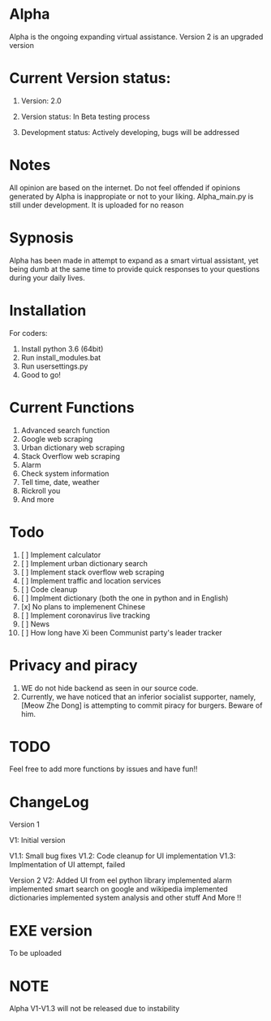 # Alpha
Alpha is the ongoing expanding virtual assistance. Version 2 is an upgraded version

# Current Version status:
1. Version: 2.0 

2. Version status: In Beta testing process

3. Development status: Actively developing, bugs will be addressed

# Notes
All opinion are based on the internet. Do not feel offended if opinions generated by Alpha is inappropiate or not to your liking.
Alpha_main.py is still under development. It is uploaded for no reason

# Sypnosis 

Alpha has been made in attempt to expand as a smart virtual assistant, yet being dumb at the same time to provide quick responses to your questions during your daily lives.

# Installation
For coders:
1. Install python 3.6 (64bit)
2. Run install_modules.bat
3. Run usersettings.py
4. Good to go!

# Current Functions
1. Advanced search function
2. Google web scraping
3. Urban dictionary web scraping
4. Stack Overflow web scraping
5. Alarm
6. Check system information
7. Tell time, date, weather
8. Rickroll you
9. And more

# Todo

1. [ ] Implement calculator
2. [ ] Implement urban dictionary search
3. [ ] Implement stack overflow web scraping
4. [ ] Implement traffic and location services
5. [ ] Code cleanup
6. [ ] Implment dictionary (both the one in python and in English)
7. [x] No plans to implemenent Chinese
8. [ ] Implement coronavirus live tracking
9. [ ] News
10. [ ] How long have Xi been Communist party's leader tracker

# Privacy and piracy
1. WE do not hide backend as seen in our source code.
2. Currently, we have noticed that an inferior socialist supporter, namely, [Meow Zhe Dong] is attempting to commit piracy for burgers. Beware of him.

# TODO
Feel free to add more functions by issues and have fun!!

# ChangeLog

Version 1

V1: Initial version

V1.1: Small bug fixes
V1.2: Code cleanup for UI implementation
V1.3: Implmentation of UI attempt, failed

Version 2
V2: Added UI from eel python library
    implemented alarm
    implemented smart search on google and wikipedia
    implemented dictionaries
    implemented system analysis and other stuff
    And More !!

# EXE version
To be uploaded

# NOTE
Alpha V1-V1.3 will not be released due to instability
